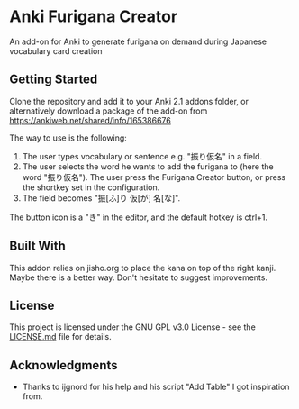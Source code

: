 # Anki Furigana Creator

An add-on for Anki to generate furigana on demand during Japanese vocabulary card creation

## Getting Started

Clone the repository and add it to your Anki 2.1 addons folder, or alternatively download a package of the add-on from https://ankiweb.net/shared/info/165386676

The way to use is the following:

1. The user types vocabulary or sentence e.g. "振り仮名" in a field.
2. The user selects the word he wants to add the furigana to (here the word "振り仮名"). The user press the Furigana Creator button, or press the shortkey set in the configuration.
3. The field becomes "振[ふ]り 仮[が] 名[な]".

The button icon is a "き" in the editor, and the default hotkey is ctrl+1.

## Built With

This addon relies on jisho.org to place the kana on top of the right kanji. Maybe there is a better way. Don't hesitate to suggest improvements.

## License

This project is licensed under the GNU GPL v3.0 License - see the [LICENSE.md](LICENSE.md) file for details.

## Acknowledgments

* Thanks to ijgnord for his help and his script "Add Table" I got inspiration from.
